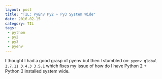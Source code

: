```yaml
---
layout: post
title: "TIL: PyEnv Py2 + Py3 System Wide"
date: 2016-02-15
category: TIL
tags:
 - python
 - py2
 - py3
 - pyenv
---
```


I thought I had a good grasp of pyenv but then I stumbled on: `pyenv global 2.7.11 3.4.3 3.5.1` which fixes my issue of how do I have Python 2 + Python 3 installed system wide.
